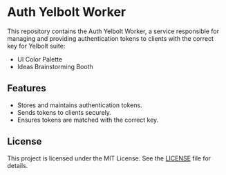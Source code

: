 # Auth Yelbolt Worker

This repository contains the Auth Yelbolt Worker, a service responsible for managing and providing authentication tokens to clients with the correct key for Yelbolt suite:

- UI Color Palette
- Ideas Brainstorming Booth

## Features

- Stores and maintains authentication tokens.
- Sends tokens to clients securely.
- Ensures tokens are matched with the correct key.

## License

This project is licensed under the MIT License. See the [LICENSE](LICENSE) file for details.
